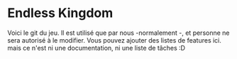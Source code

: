 # Endless Kingdom

Voici le git du jeu. Il est utilisé que par nous -normalement -, et personne ne sera autorisé à le modifier.
Vous pouvez ajouter des listes de features ici. mais ce n'est ni une documentation, ni une liste de tâches :D
